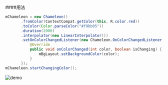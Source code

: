 ####用法
```java
mChameleon = new Chameleon()
       .fromColor(ContextCompat.getColor(this, R.color.red))
       .toColor(Color.parseColor("#f9bb05"))
       .duration(2000)
       .interpolator(new LinearInterpolator())
       .setOnColorChangedListener(new Chameleon.OnColorChangedListener() {
           @Override
           public void onColorChanged(int color, boolean isChanging) {
               mBgLayout.setBackgroundColor(color);
           }
       });
mChameleon.startChangingColor();
```
![demo](https://github.com/woxingxiao/Chameleon/blob/master/demo2.gif)
